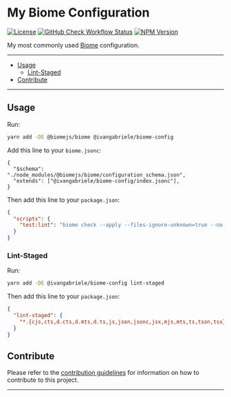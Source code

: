 # My Biome Configuration

[![License][img-license]][lnk-license] [![GitHub Check Workflow Status][img-github]][lnk-github]
[![NPM Version][img-npm]][lnk-npm]

My most commonly used [Biome](https://biomejs.dev) configuration.

---

- [Usage](#usage)
  - [Lint-Staged](#lint-staged)
- [Contribute](#contribute)

---

## Usage

Run:

```sh
yarn add -DE @biomejs/biome @ivangabriele/biome-config
```

Add this line to your `biome.jsonc`:

```jsonc
{
  "$schema": "./node_modules/@biomejs/biome/configuration_schema.json",
  "extends": ["@ivangabriele/biome-config/index.jsonc"],
}
```

Then add this line to your `package.json`:

```json
{
  "scripts": {
    "test:lint": "biome check --apply --files-ignore-unknown=true --no-errors-on-unmatched ."
  }
}
```

### Lint-Staged

Run:

```sh
yarn add -DE @ivangabriele/biome-config lint-staged
```

Then add this line to your `package.json`:

```json
{
  "lint-staged": {
    "*.{cjs,cts,d.cts,d.mts,d.ts,js,json,jsonc,jsx,mjs,mts,ts,tson,tsx}": ["yarn test:lint"]
  }
}
```

## Contribute

Please refer to the [contribution guidelines](./CONTRIBUTING.md) for information on how to contribute to this project.

---

[img-github]:
  https://img.shields.io/github/actions/workflow/status/ivangabriele/biome-config/check.yml?branch=main&label=CI&style=for-the-badge
[img-license]: https://img.shields.io/github/license/ivangabriele/biome-config?style=for-the-badge
[img-npm]: https://img.shields.io/npm/v/@ivangabriele/biome-config?style=for-the-badge
[lnk-github]: https://github.com/ivangabriele/biome-config/actions?query=branch%3Amain++
[lnk-license]: https://github.com/ivangabriele/biome-config/blob/main/LICENSE
[lnk-npm]: https://www.npmjs.com/package/@ivangabriele/biome-config
